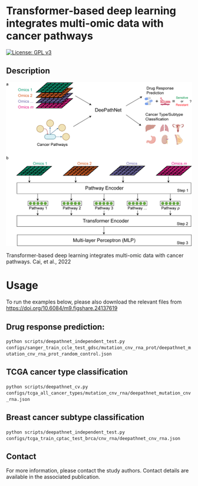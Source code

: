# Transformer-based deep learning integrates multi-omic data with cancer pathways

[![License: GPL v3](https://img.shields.io/badge/License-GPLv3-blue.svg)](https://www.gnu.org/licenses/gpl-3.0)

Description
--

![Figure1](./figures/Figure1.png)

Transformer-based deep learning integrates multi-omic data with cancer pathways.
Cai, et al., 2022

# Usage
To run the examples below, please also download the relevant files from https://doi.org/10.6084/m9.figshare.24137619

## Drug response prediction: 
```python scripts/deepathnet_independent_test.py configs/sanger_train_ccle_test_gdsc/mutation_cnv_rna_prot/deepathnet_mutation_cnv_rna_prot_random_control.json```
## TCGA cancer type classification
```python scripts/deepathnet_cv.py configs/tcga_all_cancer_types/mutation_cnv_rna/deepathnet_mutation_cnv_rna.json```
## Breast cancer subtype classification
```python scripts/deepathnet_independent_test.py configs/tcga_train_cptac_test_brca/cnv_rna/deepathnet_cnv_rna.json```

Contact
--
For more information, please contact the study authors. Contact details are available in the associated publication. 
